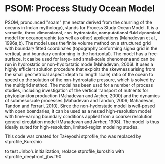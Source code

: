 
PSOM: Process Study Ocean Model
===============================

PSOM, pronounced "soam" (the nectar derived from the churning of the oceans in Indian mythology), stands for Process Study Ocean Model. It is a versatile, three-dimensional, non-hydrostatic, computational fluid dynamical model for oceanographic (as well as other) applications (Mahadevan et al., 1996a,b). The model uses the finite volume method on a structured grid with boundary fitted coordinates (topography conforming sigma grid in the vertical, and boundary conforming in the horizontal). The model has a free-surface. It can be used for large- and small-scale phenomena and can be run in hydrostatic or non-hydrostatic mode (Mahadevan, 2006). It uses a highly efficient solution procedure that exploits the skewness arising from the small geometrical aspect (depth to length scale) ratio of the ocean to speed up the solution of the non-hydrostatic pressure, which is solved by the multigrid method. The model has been used for a number of process studies, including investigation of the vertical transport of nutrients for phytoplankton production (Mahadevan and Archer, 2000) and the dynamics of submesoscale processes (Mahadevan and Tandon, 2006; Mahadevan, Tandon and Ferrari, 2010). Since the non-hydrostatic model is well-posed with open boundaries, it can be used as a nested high-resolution model with time-varying boundary conditions applied from a coarser resolution general circulation model (Mahadevan and Archer, 1998). The model is thus ideally suited for high-resolution, limited-region modeling studies. 



This code was created for Takeyoshi
stprofile_rho was replaced by stprofile_Kuroshio

to test Jinbo's initialization, replace stprofile_kuroshio with stprofile_deepfront_jbw.f90